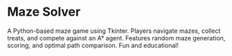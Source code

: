 # Maze Solver
 A Python-based maze game using Tkinter. Players navigate mazes, collect treats, and compete against an A* agent. Features random maze generation, scoring, and optimal path comparison. Fun and educational!
